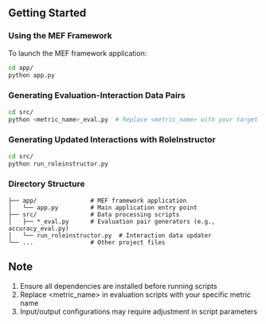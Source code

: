 ## Getting Started

### Using the MEF Framework
To launch the MEF framework application:
```bash
cd app/
python app.py
```

### Generating Evaluation-Interaction Data Pairs
```bash
cd src/
python <metric_name>_eval.py  # Replace <metric_name> with your target metric
```

### Generating Updated Interactions with RoleInstructor
```bash
cd src/
python run_roleinstructor.py
```

### Directory Structure
```
├── app/               # MEF framework application
│   └── app.py         # Main application entry point
├── src/               # Data processing scripts
│   ├── *_eval.py      # Evaluation pair generators (e.g., accuracy_eval.py)
│   └── run_roleinstructor.py  # Interaction data updater
└── ...                # Other project files
```
## Note
1. Ensure all dependencies are installed before running scripts
2. Replace <metric_name> in evaluation scripts with your specific metric name
3. Input/output configurations may require adjustment in script parameters
